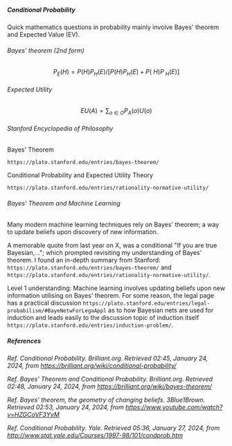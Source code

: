 <h5>Conditional Probability</h5>

Quick mathematics questions in probability mainly involve Bayes' theorem and Expected Value (EV).

<h6>Bayes' theorem (2nd form)</h6>

$$P_E(H) = P(H)P_H(E) / [P(H)P_H(E) + P(~H)P_{~H}(E)]$$

<h6>Expected Utility</h6>

$$EU(A)=\sum_{o∈O} P_A(o)U(o)$$

<h6>Stanford Encyclopedia of Philosophy</h6>

Bayes' Theorem

`https://plato.stanford.edu/entries/bayes-theorem/`

Conditional Probability and Expected Utility Theory

`https://plato.stanford.edu/entries/rationality-normative-utility/`

<h6>Bayes' Theorem and Machine Learning</h6>

Many modern machine learning techniques rely on Bayes' theorem; a way to update beliefs upon discovery of new information.

A memorable quote from last year on X, was a conditional "If you are true Bayesian,..."; which prompted revisiting my understanding of Bayes' theorem. I found an in-depth summary from Stanford: `https://plato.stanford.edu/entries/bayes-theorem/` and `https://plato.stanford.edu/entries/rationality-normative-utility/`.

Level 1 understanding: Machine learning involves updating beliefs upon new information utilising on Bayes' theorem. For some reason, the legal page has a practical discussion `https://plato.stanford.edu/entries/legal-probabilism/#BayeNetwForLegaAppl` as to how Bayesian nets are used for induction and leads easily to the discussion topic of induction itself `https://plato.stanford.edu/entries/induction-problem/`.

<h5>References</h5>

_Ref._ _Conditional Probability. Brilliant.org. Retrieved 02:45, January 24, 2024, from https://brilliant.org/wiki/conditional-probability/_

_Ref._ _Bayes' Theorem and Conditional Probability. Brilliant.org. Retrieved 02:48, January 24, 2024, from https://brilliant.org/wiki/bayes-theorem/_

_Ref._ _Bayes' theorem, the geometry of changing beliefs. 3Blue1Brown. Retrieved 02:53, January 24, 2024, from https://www.youtube.com/watch?v=HZGCoVF3YvM_

_Ref._ _Conditional Probability. Yale. Retrieved 05:36, January 27, 2024, from http://www.stat.yale.edu/Courses/1997-98/101/condprob.htm_
